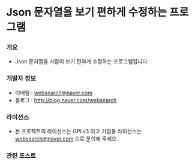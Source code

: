 ﻿# Json 문자열을 보기 편하게 수정하는 프로그램

### 개요

* Json 문자열을 사람이 보기 편하게 수정하는 프로그램입니다.

### 개발자 정보

* 이메일 : websearch@naver.com
* 블로그 : http://blog.naver.com/websearch

### 라이선스

* 본 프로젝트의 라이선스는 GPLv3 이고 기업용 라이선스는 websearch@naver.com 으로 문의해 주세요.

### 관련 포스트

